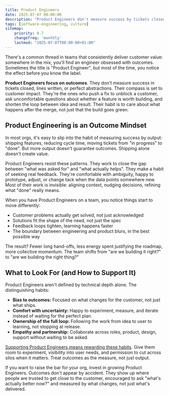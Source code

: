 ```yaml
---
title: Product Engineers
date: 2025-07-07 08:00:00
description: "Product Engineers don't measure success by tickets closed or code merged they're relentlessly focused on outcomes. This mindset is the real multiplier for teams that consistently deliver customer value."
tags: [software-engineering, culture]
sitemap:
    priority: 0.7
    changefreq: 'monthly'
    lastmod: "2025-07-07T08:00:00+01:00"
---
```


There's a common thread in teams that consistently deliver customer value: somewhere in the mix, you'll find an engineer obsessed with outcomes. Sometimes the title is "Product Engineer", but most of the time, you notice the effect before you know the label.

**Product Engineers focus on outcomes**. They don't measure success in tickets closed, lines written, or perfect abstractions. Their compass is set to customer impact. They're the ones who push a fix to unblock a customer, ask uncomfortable questions about whether a feature is worth building, and shorten the loop between idea and result. Their habit is to care about what happens after the merge, not just that the build goes green.

## Product Engineering is an Outcome Mindset

In most orgs, it's easy to slip into the habit of measuring success by output: shipping features, reducing cycle time, moving tickets from "in progress" to "done". But more output doesn't guarantee outcomes. Shipping alone doesn't create value.

Product Engineers resist these patterns. They work to close the gap between "what was asked for" and "what actually helps". They make a habit of seeking real feedback. They're comfortable with ambiguity, happy to prototype, adjust, or change tack when the data points somewhere new. Most of their work is invisible: aligning context, nudging decisions, refining what "done" really means.

When you have Product Engineers on a team, you notice things start to move differently:

- Customer problems actually get solved, not just acknowledged
- Solutions fit the shape of the need, not just the spec
- Feedback loops tighten, learning happens faster
- The boundary between engineering and product blurs, in the best possible way

The result? Fewer long hand-offs, less energy spent justifying the roadmap, more collective momentum. The team shifts from "are we building it right?" to "are we building the right thing?"

## What to Look For (and How to Support It)

Product Engineers aren't defined by technical depth alone. The distinguishing habits:

- **Bias to outcomes:** Focused on what changes for the customer, not just what ships.
- **Comfort with uncertainty:** Happy to experiment, measure, and iterate instead of waiting for the perfect plan.
- **Ownership of the full loop:** Following the work from idea to user to learning, not stopping at release.
- **Empathy and partnership:** Collaborate across roles, product, design, support without waiting to be asked.

[Supporting Product Engineers means rewarding these habits](/culture-follows-incentives). Give them room to experiment, visibility into user needs, and permission to cut across silos when it matters. Treat outcomes as the measure, not just output.

If you want to raise the bar for your org, invest in growing Product Engineers. Outcomes don't appear by accident. They show up where people are trusted to get close to the customer, encouraged to ask "what's actually better now?" and measured by what changes, not just what's delivered.
